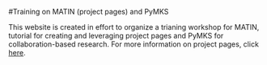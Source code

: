 #Training on MATIN (project pages) and PyMKS

This website is created in effort to organize a trianing workshop for MATIN, tutorial for creating and leveraging project pages and PyMKS for collaboration-based research. For more information on project pages, click [here](http://matin-hub.github.io/ppguide/).
